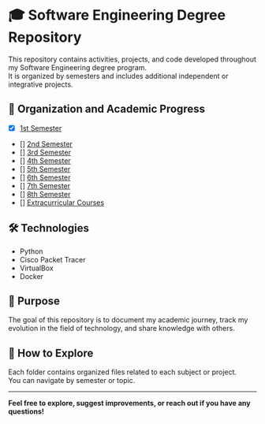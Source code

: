 # 🎓 Software Engineering Degree Repository

This repository contains activities, projects, and code developed throughout my Software Engineering degree program.  
It is organized by semesters and includes additional independent or integrative projects.

## 📁 Organization and Academic Progress

- [x] [1st Semester](./1st-semester)
- [] [2nd Semester](./2nd-semester)
- [] [3rd Semester](./3rd-semester)
- [] [4th Semester](./4th-semester)
- [] [5th Semester](./5th-semester)
- [] [6th Semester](./6th-semester)
- [] [7th Semester](./7th-semester)
- [] [8th Semester](./8th-semester)
- [] [Extracurricular Courses](./extra-courses)
## 🛠️ Technologies

- Python
- Cisco Packet Tracer
- VirtualBox
- Docker

## 📌 Purpose

The goal of this repository is to document my academic journey, track my evolution in the field of technology, and share knowledge with others.

## 🚀 How to Explore

Each folder contains organized files related to each subject or project.  
You can navigate by semester or topic.

---

**Feel free to explore, suggest improvements, or reach out if you have any questions!**

